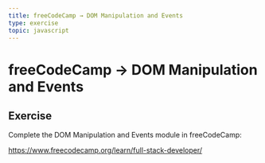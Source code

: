 ```yaml
---
title: freeCodeCamp → DOM Manipulation and Events
type: exercise
topic: javascript
---
```


# freeCodeCamp → DOM Manipulation and Events

## Exercise

Complete the DOM Manipulation and Events module in freeCodeCamp:

https://www.freecodecamp.org/learn/full-stack-developer/
